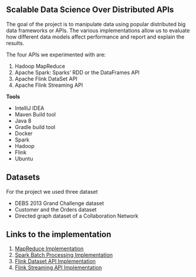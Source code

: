 
## Scalable Data Science Over Distributed APIs

The goal of the project is to manipulate data using popular distributed big data frameworks or APIs. The various implementations allow us to evaluate how different data models affect performance and report and explain the results. <br>

The four APIs we experimented with are:

1.  Hadoop MapReduce
2.  Apache Spark: Sparks’ RDD or the DataFrames API
3.  Apache Flink DataSet API 
4.  Apache Flink Streaming API


**Tools** <br>

* IntelliJ IDEA
* Maven Build tool
* Java 8 
* Gradle build tool
* Docker
* Spark
* Hadoop
* Flink
* Ubuntu
## Datasets
For the project we used three dataset

* DEBS 2013 Grand Challenge dataset
* Customer and the Orders dataset
* Directed graph dataset of a Collaboration Network

## Links to the implementation
1.  [MapReduce Implementation](https://github.com/htefera/Scalable-Data-science-Project-1/tree/master/Mapreduce%20Task)
2. [Spark Batch Processing Implementation](https://github.com/htefera/Scalable-Data-science-Project-1/tree/master/Spark%20Batch%20Processing%20Task)
3. [Flink Dataset API Implementation](https://github.com/htefera/Scalable-Data-science-Project-1/tree/master/Flink%20Dataset%20API%20Task)
4. [Flink Streaming API Implementation](https://github.com/htefera/Scalable-Data-science-Project-1/tree/master/Flink%20Streaming%20API%20Task)

 
